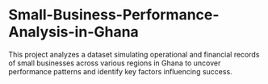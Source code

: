 # Small-Business-Performance-Analysis-in-Ghana
This project analyzes a dataset simulating operational and financial records of small businesses across various regions in Ghana to uncover performance patterns and identify key factors influencing success.
